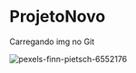 # ProjetoNovo

Carregando img no Git

![pexels-finn-pietsch-6552176](https://user-images.githubusercontent.com/72807385/114452848-48ece980-9baf-11eb-90d0-86b10488529d.jpg)

<img src="">
